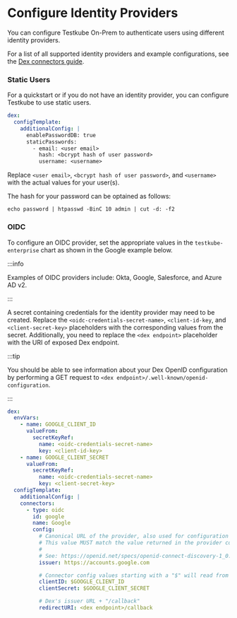 # Configure Identity Providers

You can configure Testkube On-Prem to authenticate users using different identity providers.

For a list of all supported identity providers and example configurations,
see the [Dex connectors guide](https://dexidp.io/docs/connectors/).

### Static Users

For a quickstart or if you do not have an identity provider, you can configure
Testkube to use static users.

```yaml
dex:
  configTemplate:
    additionalConfig: |
      enablePasswordDB: true
      staticPasswords:
        - email: <user email>
          hash: <bcrypt hash of user password>
          username: <username>
```

Replace `<user email>`, `<bcrypt hash of user password>`, and `<username>` with
the actual values for your user(s).

The hash for your password can be optained as follows:

```
echo password | htpasswd -BinC 10 admin | cut -d: -f2
```

### OIDC

To configure an OIDC provider, set the appropriate values in the
`testkube-enterprise` chart as shown in the Google example below.

:::info

Examples of OIDC providers include: Okta, Google, Salesforce, and Azure AD v2.

:::

A secret containing credentials for the identity provider may need to be
created. Replace the `<oidc-credentials-secret-name>`, `<client-id-key`, and
`<client-secret-key>` placeholders with the corresponding values from the
secret. Additionally, you need to replace the `<dex endpoint>` placeholder with
the URI of exposed Dex endpoint.

:::tip

You should be able to see information about your Dex OpenID configuration by
performing a GET request to `<dex endpoint>/.well-known/openid-configuration`.

:::

```yaml
dex:
  envVars:
    - name: GOOGLE_CLIENT_ID
      valueFrom:
        secretKeyRef:
          name: <oidc-credentials-secret-name>
          key: <client-id-key>
    - name: GOOGLE_CLIENT_SECRET
      valueFrom:
        secretKeyRef:
          name: <oidc-credentials-secret-name>
          key: <client-secret-key>
  configTemplate:
    additionalConfig: |
    connectors:
      - type: oidc
        id: google
        name: Google
        config:
          # Canonical URL of the provider, also used for configuration discovery.
          # This value MUST match the value returned in the provider config discovery.
          #
          # See: https://openid.net/specs/openid-connect-discovery-1_0.html#ProviderConfig
          issuer: https://accounts.google.com

          # Connector config values starting with a "$" will read from the environment.
          clientID: $GOOGLE_CLIENT_ID
          clientSecret: $GOOGLE_CLIENT_SECRET

          # Dex's issuer URL + "/callback"
          redirectURI: <dex endpoint>/callback
```
